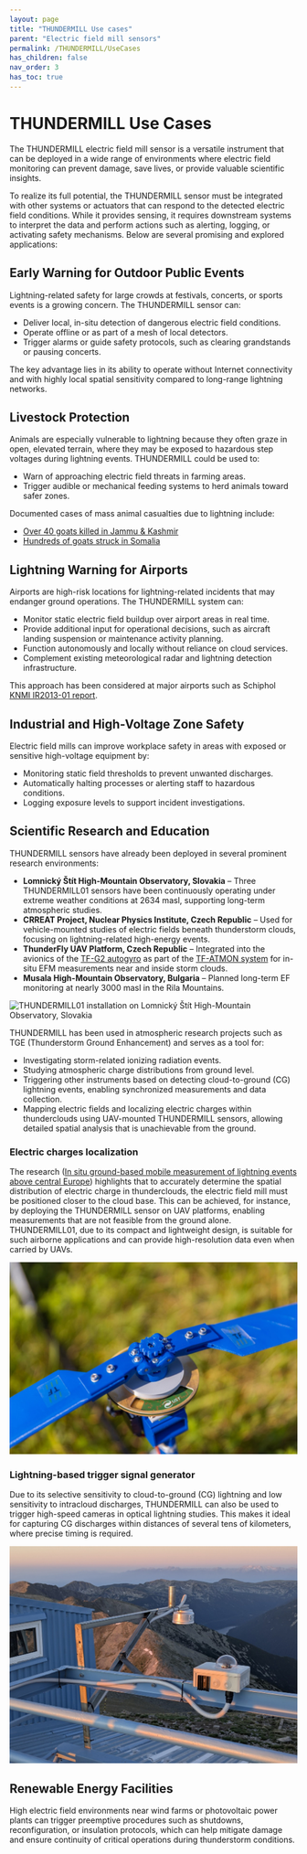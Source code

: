 ```yaml
---
layout: page
title: "THUNDERMILL Use cases"
parent: "Electric field mill sensors"
permalink: /THUNDERMILL/UseCases
has_children: false
nav_order: 3
has_toc: true
---
```


# THUNDERMILL Use Cases

The THUNDERMILL electric field mill sensor is a versatile instrument that can be deployed in a wide range of environments where electric field monitoring can prevent damage, save lives, or provide valuable scientific insights.

To realize its full potential, the THUNDERMILL sensor must be integrated with other systems or actuators that can respond to the detected electric field conditions. While it provides sensing, it requires downstream systems to interpret the data and perform actions such as alerting, logging, or activating safety mechanisms. Below are several promising and explored applications:

## Early Warning for Outdoor Public Events

Lightning-related safety for large crowds at festivals, concerts, or sports events is a growing concern. The THUNDERMILL sensor can:

* Deliver local, in-situ detection of dangerous electric field conditions.
* Operate offline or as part of a mesh of local detectors.
* Trigger alarms or guide safety protocols, such as clearing grandstands or pausing concerts.

The key advantage lies in its ability to operate without Internet connectivity and with highly local spatial sensitivity compared to long-range lightning networks.

## Livestock Protection

Animals are especially vulnerable to lightning because they often graze in open, elevated terrain, where they may be exposed to hazardous step voltages during lightning events. THUNDERMILL could be used to:

* Warn of approaching electric field threats in farming areas.
* Trigger audible or mechanical feeding systems to herd animals toward safer zones.

Documented cases of mass animal casualties due to lightning include:

* [Over 40 goats killed in Jammu & Kashmir](https://www.thehansindia.com/news/national/over-40-sheep-goats-killed-in-lightning-strike-in-jks-ganderbal-972663)
* [Hundreds of goats struck in Somalia](https://warsheekh.com/hundreds-of-goats-killed-by-lightning-strike-in-hiiraan-region/)


## Lightning Warning for Airports

Airports are high-risk locations for lightning-related incidents that may endanger ground operations. The THUNDERMILL system can:

* Monitor static electric field buildup over airport areas in real time.
* Provide additional input for operational decisions, such as aircraft landing suspension or maintenance activity planning.
* Function autonomously and locally without reliance on cloud services.
* Complement existing meteorological radar and lightning detection infrastructure.

This approach has been considered at major airports such as Schiphol [KNMI IR2013-01 report](https://cdn.knmi.nl/knmi/pdf/bibliotheek/knmipubIR/IR2013-01.pdf).

## Industrial and High-Voltage Zone Safety

Electric field mills can improve workplace safety in areas with exposed or sensitive high-voltage equipment by:

* Monitoring static field thresholds to prevent unwanted discharges.
* Automatically halting processes or alerting staff to hazardous conditions.
* Logging exposure levels to support incident investigations.

## Scientific Research and Education

THUNDERMILL sensors have already been deployed in several prominent research environments:

* **Lomnický Štít High-Mountain Observatory, Slovakia** – Three THUNDERMILL01 sensors have been continuously operating under extreme weather conditions at 2634 masl, supporting long-term atmospheric studies.
* **CRREAT Project, Nuclear Physics Institute, Czech Republic** – Used for vehicle-mounted studies of electric fields beneath thunderstorm clouds, focusing on lightning-related high-energy events.
* **ThunderFly UAV Platform, Czech Republic** – Integrated into the avionics of the [TF-G2 autogyro](https://docs.thunderfly.cz/instruments/TF-G2) as part of the [TF-ATMON system](https://docs.thunderfly.cz/instruments/TF-ATMON) for in-situ EFM measurements near and inside storm clouds.
* **Musala High-Mountain Observatory, Bulgaria** – Planned long-term EF monitoring at nearly 3000 masl in the Rila Mountains.

![THUNDERMILL01 installation on Lomnický Štít High-Mountain Observatory, Slovakia](THUNDERMILL_LS.gif)

THUNDERMILL has been used in atmospheric research projects such as TGE (Thunderstorm Ground Enhancement) and serves as a tool for:

* Investigating storm-related ionizing radiation events.
* Studying atmospheric charge distributions from ground level.
* Triggering other instruments based on detecting cloud-to-ground (CG) lightning events, enabling synchronized measurements and data collection.
* Mapping electric fields and localizing electric charges within thunderclouds using UAV-mounted THUNDERMILL sensors, allowing detailed spatial analysis that is unachievable from the ground.

### Electric charges localization 

The research ([In situ ground-based mobile measurement of lightning events above central Europe](https://amt.copernicus.org/articles/16/547/2023/)) highlights that to accurately determine the spatial distribution of electric charge in thunderclouds, the electric field mill must be positioned closer to the cloud base. This can be achieved, for instance, by deploying the THUNDERMILL sensor on UAV platforms, enabling measurements that are not feasible from the ground alone. THUNDERMILL01, due to its compact and lightweight design, is suitable for such airborne applications and can provide high-resolution data even when carried by UAVs.

![Fast high-speed all-sky cammera triggered by THUNDERMILL01](THUNDERMILL01_UAV_TF-G2_rotor.jpg)

### Lightning-based trigger signal generator 

Due to its selective sensitivity to cloud-to-ground (CG) lightning and low sensitivity to intracloud discharges, THUNDERMILL can also be used to trigger high-speed cameras in optical lightning studies. This makes it ideal for capturing CG discharges within distances of several tens of kilometers, where precise timing is required.

![Fast high-speed all-sky cammera triggered by THUNDERMILL01](EFM_cam.jpg)

## Renewable Energy Facilities

High electric field environments near wind farms or photovoltaic power plants can trigger preemptive procedures such as shutdowns, reconfiguration, or insulation protocols, which can help mitigate damage and ensure continuity of critical operations during thunderstorm conditions.


